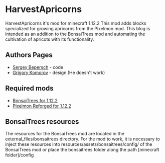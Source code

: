 # HarvestApricorns
HarvestApricorns it's mod for minecraft 1.12.2
This mod adds blocks specialized for growing apricorns from the Pixelmon mod. This blog is intended as an addition to the BonsaiTrees mod and automating the cultivation of apricots with its functionality.

## Authors Pages
- [Sergey Bepersch](https://vk.com/tellmehonestlydidyouloseme) - code
- [Grigory Komorov](https://vk.com/wenston) - design (He doesn't work)

## Required mods
- [BonsaiTrees for 1.12.2](https://github.com/thraaawn/BonsaiTrees/tree/master)
- [Pixelmon Reforged for 1.12.2](https://reforged.gg/)

## BonsaiTrees resources
The resources for the BonsaiTrees mod are located in the external_files/bonsaitrees directory. For the mod to work, it is necessary to inject these resources into resources/assets/bonsaitrees/config/ of the BonsaiTrees mod or place the bonsaitrees folder along the path [minecraft folder]/config
